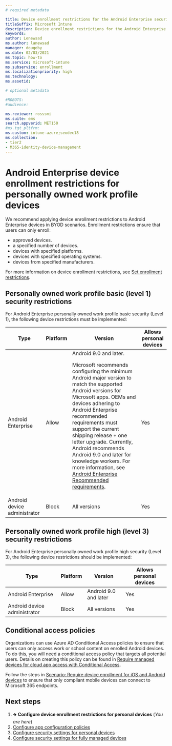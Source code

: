 ```yaml
---
# required metadata

title: Device enrollment restrictions for the Android Enterprise security configuration framework
titleSuffix: Microsoft Intune
description: Device enrollment restrictions for the Android Enterprise security configuration framework.
keywords:
author: Lenewsad
ms.author: lanewsad
manager: dougeby
ms.date: 02/03/2021
ms.topic: how-to
ms.service: microsoft-intune
ms.subservice: enrollment
ms.localizationpriority: high
ms.technology:
ms.assetid: 

# optional metadata

#ROBOTS:
#audience:

ms.reviewer: rosssmi
ms.suite: ems
search.appverid: MET150
#ms.tgt_pltfrm:
ms.custom: intune-azure;seodec18
ms.collection:
- tier2
- M365-identity-device-management
---
```


# Android Enterprise device enrollment restrictions for personally owned work profile devices

We recommend applying device enrollment restrictions to Android Enterprise devices in BYOD scenarios. Enrollment restrictions ensure that users can only enroll: 

- approved devices.
- a specified number of devices.
- devices with specified platforms.
- devices with specified operating systems.
- devices from specified manufacturers.

For more information on device enrollment restrictions, see [Set enrollment restrictions](enrollment-restrictions-set.md).  

## Personally owned work profile basic (level 1) security restrictions

For Android Enterprise personally owned work profile basic security (Level 1), the following device restrictions must be implemented:

| Type | Platform | Version | Allows personal devices |
|--------|--------|--------|--------|
| Android Enterprise | Allow | Android 9.0 and later.<p>Microsoft recommends configuring the minimum Android major version to match the supported Android versions for Microsoft apps. OEMs and devices adhering to Android Enterprise recommended requirements must support the current shipping release + one letter upgrade.   Currently, Android recommends Android 9.0 and later for knowledge workers. For more information, see [Android Enterprise Recommended requirements](https://www.android.com/enterprise/recommended/requirements/). | Yes |
| Android device administrator| Block | All versions | Yes |

## Personally owned work profile high (level 3) security restrictions
For Android Enterprise personally owned work profile high security (Level 3), the following device restrictions should be implemented:

| Type | Platform | Version | Allows personal devices |
|--------|--------|--------|--------|
| Android Enterprise | Allow | Android 9.0 and later | Yes |
| Android device administrator| Block | All versions | Yes |  

## Conditional access policies
Organizations can use Azure AD Conditional Access policies to ensure that users can only access work or school content on enrolled Android devices. To do this, you will need a conditional access policy that targets all potential users. Details on creating this policy can be found in [Require managed devices for cloud app access with Conditional Access](/azure/active-directory/conditional-access/require-managed-devices).

Follow the steps in [Scenario: Require device enrollment for iOS and Android devices](/azure/active-directory/conditional-access/require-managed-devices#scenario-require-device-enrollment-for-ios-and-android-devices) to ensure that only compliant mobile devices can connect to Microsoft 365 endpoints.  

## Next steps

1. 🡺 **Configure device enrollment restrictions for personal devices** (*You are here*) 
2. [Configure app configuration policies](android-app-configuration-policies.md)
3. [Configure security settings for personal devices](android-work-profile-security-settings.md)  
4. [Configure security settings for fully managed devices](android-fully-managed-security-settings.md) 
